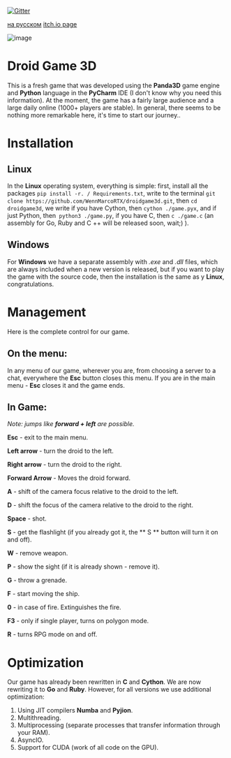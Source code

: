 [![Gitter](https://badges.gitter.im/DroidGame/DroidGame3D.svg)](https://gitter.im/DroidGame/DroidGame3D?utm_source=badge&utm_medium=badge&utm_campaign=pr-badge) 

[на русском](https://gitlab.com/polskiychel/droidgame3d/-/blob/main/README_RUS_.md)
[itch.io page](https://ma3rx.itch.io/droid-game-3d)

![image](https://gitlab.com/polskiychel/droidgame3d/-/raw/main/logo.png)

# Droid Game 3D

This is a fresh game that was developed using the **Panda3D** game engine and **Python** language in the **PyCharm** IDE (I don't know why you need this information).
At the moment, the game has a fairly large audience and a large daily online (1000+ players are stable). In general, there seems to be nothing more remarkable here, it's time to start our journey..

# Installation
## Linux
In the **Linux** operating system, everything is simple: first, install all the packages `pip install -r. / Requirements.txt`, write to the terminal `git clone https://github.com/WennMarcoRTX/droidgame3d.git`, then `cd droidgame3d`, we write if you have Cython, then `cython ./game.pyx`, and if just Python, then` python3 ./game.py`, if you have C, then `c ./game.c` (an assembly for Go, Ruby and C ++ will be released soon, wait;) ).
## Windows
For **Windows** we have a separate assembly with *.exe* and *.dll* files, which are always included when a new version is released, but if you want to play the game with the source code, then the installation is the same as y **Linux**, congratulations. 


# Management
Here is the complete control for our game.
## On the menu:
In any menu of our game, wherever you are, from choosing a server to a chat, everywhere the **Esc** button closes this menu. If you are in the main menu - **Esc** closes it and the game ends.
## In Game:
*Note: jumps like **forward + left** are possible.*

**Esc** - exit to the main menu.

**Left arrow** - turn the droid to the left.

**Right arrow** - turn the droid to the right.

**Forward Arrow** - Moves the droid forward.

**A** - shift of the camera focus relative to the droid to the left.

**D** - shift the focus of the camera relative to the droid to the right.

**Space** - shot.

**S** - get the flashlight (if you already got it, the ** S ** button will turn it on and off).

**W** - remove weapon.

**P** - show the sight (if it is already shown - remove it).

**G** - throw a grenade.

**F** - start moving the ship.

**0** - in case of fire. Extinguishes the fire.

**F3** - only if single player, turns on polygon mode.

**R** - turns RPG mode on and off.

# Optimization
Our game has already been rewritten in **C** and **Cython**. We are now rewriting it to **Go** and **Ruby**.
However, for all versions we use additional optimization:

1. Using JIT compilers **Numba** and **Pyjion**.
2. Multithreading.
3. Multiprocessing (separate processes that transfer information through your RAM).
4. AsyncIO.
5. Support for CUDA (work of all code on the GPU).

